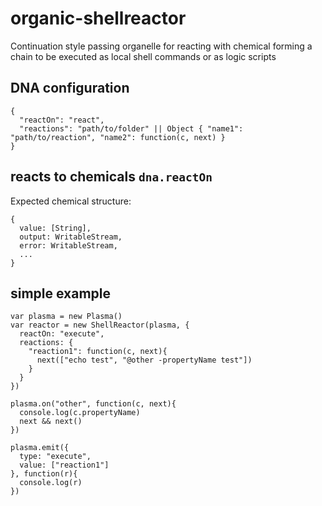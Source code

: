 # organic-shellreactor

Continuation style passing organelle for reacting with chemical forming a chain 
to be executed as local shell commands or as logic scripts

## DNA configuration

    {
      "reactOn": "react",
      "reactions": "path/to/folder" || Object { "name1": "path/to/reaction", "name2": function(c, next) }
    }

## reacts to chemicals `dna.reactOn`

Expected chemical structure:

    {
      value: [String],
      output: WritableStream, 
      error: WritableStream, 
      ...
    }

## simple example

    var plasma = new Plasma()
    var reactor = new ShellReactor(plasma, {
      reactOn: "execute",
      reactions: {
        "reaction1": function(c, next){
          next(["echo test", "@other -propertyName test"])
        }
      }
    })

    plasma.on("other", function(c, next){
      console.log(c.propertyName)
      next && next()
    })

    plasma.emit({
      type: "execute",
      value: ["reaction1"]
    }, function(r){
      console.log(r)
    })